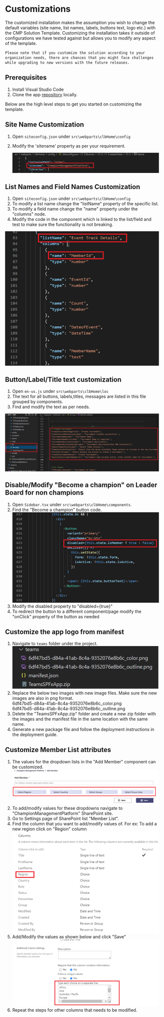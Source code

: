 # Customizations

The customized installation makes the assumption you wish to change the default variables (site name, list names, labels, buttons text, logo etc.) with the CMP Solution Template. Customizing the installation takes it outside of configurations we have tested against but allows you to modify any aspect of the template. 

```
Please note that if you customize the solution according to your organization needs, there are chances that you might face challenges while upgrading to new versions with the future releases.
```

## Prerequisites 

1. Install Visual Studio Code
1. Clone the app [repository](https://github.com/OfficeDev/microsoft-teams-apps-champion-management.git) locally.

Below are the high level steps to get you started on customizing the template.

## Site Name Customization

1.  Open `siteconfig.json` under `src\webparts\clbHome\config` 
1.  Modify the 'sitename' property as per your requirement.
    
    ![Customization](../Images/Customization1.png)     

    
## List Names and Field Names Customization

1. Open `siteconfig.json` under `src\webparts\clbHome\config` 
1. To modify a list name change the "listName" property of the specific list.
1. To modify a field name change the "name" property under the "columns" node.
1. Modify the code in the component which is linked to the list/field and test to make sure the functionality is not breaking.

![Customization](../Images/Customization2.png)     

## Button/Label/Title text customization

1. Open `en-us.js` under `src\webparts\clbHome\loc` 
1. The text for all buttons, labels,titles, messages are listed in this file grouped by components.
1. Find and modify the text as per needs.

![Customization](../Images/Customization8.png)     

## Disable/Modify "Become a champion" on Leader Board for non champions

1. Open `Sidebar.tsx` under `src\webparts\clbHome\components`.
1. Find the "Become a champion" button code.
![Customization](../Images/Customization3.png)  
1. Modify the disabled property to "disabled={true}"
1. To redirect the button to a different component/page modify the "onClick" property of the button as needed

## Customize the app logo from manifest

1. Navigate to `teams` folder under the project.<br>
![Customization](../Images/Customization4.png)  
1. Replace the below two images with new image files. Make sure the new images are also in png format.<br>
6df47bd5-d84a-41ab-8c4a-9352076e8b6c_color.png <br>
6df47bd5-d84a-41ab-8c4a-9352076e8b6c_outline.png
1. Delete the "TeamsSPFxApp.zip" folder and create a new zip folder with the images and the manifest file in the same location with the same name.
1. Generate a new package file and follow the deployment instructions in the deployment guide.

## Customize Member List attributes

1. The values for the dropdown lists in the "Add Member" component can be customized.
![Customization](../Images/Customization5.png)  
1. To add/modify values for these dropdowns navigate to "ChampionManagementPlatform" SharePoint site.
1. Go to Settings page of SharePoint list "Member List".
1. Find the column that you want to add/modify values of. For ex: To add a new region click on "Region" column
![Customization](../Images/Customization6.png)  
1. Add/Modify the values as shown below and click "Save"
![Customization](../Images/Customization7.png)  
1. Repeat the steps for other columns that needs to be modified.